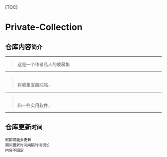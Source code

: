﻿[TOC]
# Private-Collection
## 仓库内容`简介`
----
> 这是一个作者私人的收藏集
----
> <br>将收集宝藏网站，
----
> <br>和一些实用软件，
---
## 仓库更新`时间`
```
假期可能会更新
期间更新时间间隔时间很长
内容不固定
```


